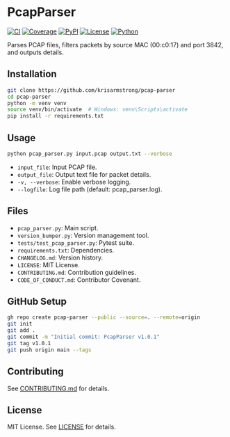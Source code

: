 # PcapParser

[![CI](https://github.com/krisarmstrong/pcap-parser/actions/workflows/ci.yml/badge.svg)](https://github.com/krisarmstrong/pcap-parser/actions)
[![Coverage](https://img.shields.io/badge/coverage-80%25-green)](https://github.com/krisarmstrong/pcap-parser)
[![PyPI](https://img.shields.io/pypi/v/pcap-parser.svg)](https://pypi.org/project/pcap-parser/)
[![License](https://img.shields.io/badge/license-MIT-blue.svg)](https://github.com/krisarmstrong/pcap-parser/blob/main/LICENSE)
[![Python](https://img.shields.io/badge/python-3.9%2B-blue)](https://www.python.org/)

Parses PCAP files, filters packets by source MAC (00:c0:17) and port 3842, and outputs details.

## Installation

```bash
git clone https://github.com/krisarmstrong/pcap-parser
cd pcap-parser
python -m venv venv
source venv/bin/activate  # Windows: venv\Scripts\activate
pip install -r requirements.txt
```

## Usage

```bash
python pcap_parser.py input.pcap output.txt --verbose
```

- `input_file`: Input PCAP file.
- `output_file`: Output text file for packet details.
- `-v, --verbose`: Enable verbose logging.
- `--logfile`: Log file path (default: pcap_parser.log).

## Files

- `pcap_parser.py`: Main script.
- `version_bumper.py`: Version management tool.
- `tests/test_pcap_parser.py`: Pytest suite.
- `requirements.txt`: Dependencies.
- `CHANGELOG.md`: Version history.
- `LICENSE`: MIT License.
- `CONTRIBUTING.md`: Contribution guidelines.
- `CODE_OF_CONDUCT.md`: Contributor Covenant.

## GitHub Setup

```bash
gh repo create pcap-parser --public --source=. --remote=origin
git init
git add .
git commit -m "Initial commit: PcapParser v1.0.1"
git tag v1.0.1
git push origin main --tags
```

## Contributing

See [CONTRIBUTING.md](CONTRIBUTING.md) for details.

## License

MIT License. See [LICENSE](LICENSE) for details.